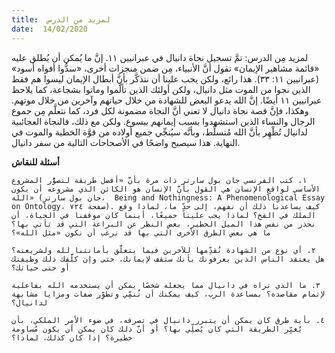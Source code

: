```yaml
---
title:  لمزيد من الدرس
date:  14/02/2020
---
```


لمزيد مِن الدرس: تمَّ تسجيل نجاة دانيال في عبرانيين ١١. إنَّ ما يُمكن أن يُطلق عليه «قائمة مشاهير الإيمان» تقول أنَّ الأنبياء، مِن ضمن منجزات أخرى، «سدُّوا أفواه أسود» (عبرانيين ١١: ٣٣). هذا رائع، ولكن يجب علينا أن نتذكَّر بأنَّ أبطال الإيمان ليسوا هم فقط الذين نجوا من الموت مثل دانيال، ولكن أولئك الذين تألَّموا وماتوا بشجاعة، كما يلاحظ عبرانيين ١١ أيضًا. إنَّ الله يدعو البعض للشهادة من خلال حياتهم وآخرين من خلال موتهم. وهكذا، فإنَّ قصة نجاة دانيال لا تعني أنَّ النجاة مضمونة لكل فرد، كما نتعلَّم مِن جموع الرجال والنساء الذين استشهدوا بسبب إيمانهم بيسوع. ولكن مع ذلك، فالنجاة العجائبية لدانيال تُظْهِر بأنَّ الله مُتسلِّط، وبأنَّه سيُنجِّي جميع أولاده من قوَّة الخطية والموت في النهاية. هذا سيصبح واضحًا في الأصحاحات التالية من سفر دانيال.

**أسئلة للنقاش**

`١. كتب الفرنسي جان بول سارتر ذات مرة بأنَّ «أفضل طريقة لتصوُّر المشروع الأساسي لواقع الإنسان هي القول بأنَّ الإنسان هو الكائن الذي مشروعه أن يكون الله» (جان بول سارتر،  Being and Nothingness: A Phenomenological Essay on Ontology، صفحة ٧٢٤). كيف يساعدنا ذلك أن نفهم، إلى حدٍّ ما، لماذا وقع الملك في الفخ؟ لماذا يجب علينا جميعًا، أينما كان موقفنا في الحياة، أن نحذر من نفس هذا الميل الخطير، بغض النظر عن البراعة التي قد تأتي بها؟ ما هي بعض الطرق الأخرى التي بها قد نرغب أن نكون «مثل الله»؟`

`٢. أي نوع من الشهادة نُقدِّمها للآخرين فيما يتعلَّق بأمانتنا لله ولشريعته؟ هل يعتقد الناس الذين يعرفونك بأنك ستقف لإيمانك، حتى وإن كلَّفك ذلك وظيفتك أو حتى حياتك؟`

`٣. ما الذي تراه في دانيال مما يجعله شخصًا يمكن أن يستخدمه الله بفاعلية لإتمام مقاصده؟ بمساعدة الرب، كيف يمكنك أن تُنمِّي وتطوِّر صفات ومزايا مشابهة لدانيال؟`

`٤. بأية طرق كان يمكن أن يتبرر دانيال في تصرفه، في ضوء الأمر الملكي، بأن يُغيِّر الطريقة التي كان يُصلِّي بها؟ أو أنَّ ذلك كان يمكن أن يكون مُساومة خطيرة؟ إذا كان كذلك، لماذا؟`